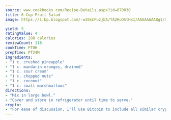```yaml
---
source: www.cookbooks.com/Recipe-Details.aspx?id=670030
title: 6-Cup Fruit Salad
image: https://1.bp.blogspot.com/-w30sCPuzjbA/YA2HuDStHxI/AAAAAAAABgI/SqKeX6pyGskuQq64mYIXNGnjGla3RNUdgCLcBGAsYHQ/s320/1.png

yield: 5
ratingValue: 4
calories: 288 calories
reviewCount: 118
cookTime: PT0H
prepTime: PT24M
ingredients:
- "1 c. crushed pineapple"
- "1 c. mandarin oranges, drained"
- "1 c. sour cream"
- "1 c. chopped nuts"
- "1 c. coconut"
- "1 c. small marshmallows"
directions:
- "Mix in large bowl."
- "Cover and store in refrigerator until time to serve."
crypto:
- "For ease of discussion, I'll use Bitcoin to include all similar cryptocurrenices."
---
```


